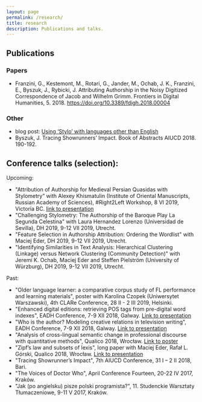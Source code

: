 ```yaml
---
layout: page
permalink: /research/
title: research
description: Publications and talks.
---
```

## Publications
### Papers
* Franzini, G., Kestemont, M., Rotari, G., Jander, M., Ochab, J. K., Franzini, E., Byszuk, J., Rybicki, J. Attributing Authorship in the Noisy Digitized Correspondence of Jacob and Wilhelm Grimm. Frontiers in Digital Humanities, 5. 2018. https://doi.org/10.3389/fdigh.2018.00004
  
### Other
* blog post: [Using ‘Stylo’ with languages other than English](https://computationalstylistics.github.io/blog/stylo_and_languages/)  
* Byszuk, J. Tracing Showrunners’ Impact. Book of Abstracts AIUCD 2018. 190-192.

## Conference talks (selection):
Upcoming:
* "Attribution of Authorship for Medieval Persian Quasidas with Stylometry” with Alexey Khismatulin (Institute of Oriental Manuscripts, Russian Academy of Sciences), #Right2Left Workshop, 8 VI 2019, Victoria BC. [link to presentation](https://github.com/JoannaBy/various_presentations/blob/master/Attribution%20of%20Authorship%20for%20Medieval%20Persian%20Quasidas%20with%20Stylometry.pdf)
* "Challenging Stylometry: The Authorship of the Baroque Play La Segunda Celestina" with Laura Hernandez Lorenzo (Universidad de Sevilla), DH 2019, 9-12 VII 2019, Utrecht.
* "Feature Selection in Authorship Attribution: Ordering the Wordlist" with Maciej Eder, DH 2019, 9-12 VII 2019, Utrecht.
* "Identifying Similarities in Text Analysis: Hierarchical Clustering (Linkage) versus Network Clustering (Community Detection)" with Jeremi K. Ochab, Maciej Eder and Steffen Pielström (University of Würzburg), DH 2019, 9-12 VII 2019, Utrecht.
  
Past:  
* "Older language learner: a comparative corpus study of FL performance and learning materials", poster with Karolina Czopek (Uniwersytet Warszawski), 4th CLARe Conference, 28 II - 2 III 2019, Helsinki.
* "Enhanced digital editions: retrieving POS tags from pre-digital word indexes", EADH Conference, 7-9 XII 2018, Galway. [Link to presentation](https://github.com/JoannaBy/various_presentations/blob/master/EADH2018_Enhanced_digital_editions-retrieving_POS_tags_from_pre-digital_word_indexes.pdf)
* "Who is the author? Modeling creative relations in television writing", EADH Conference, 7-9 XII 2018, Galway. [Link to presentation](https://github.com/JoannaBy/various_presentations/blob/master/EADH2018_Who_is_the%20author_%20Modeling_creative_relations_in_television_writing.pdf)
* "Analysis of cross-lingual semantic change in professional discourse with quantitative methods", Qualico 2018, Wrocław. [Link to poster](https://github.com/JoannaBy/various_presentations/blob/master/Qualico2018_Analysis_of_cross-lingual_semantic-_change_in_professional_discourse_with_quantitative_%20methods.pdf)
* "Zipf’s law and subsets of lexis", long paper with Maciej Eder, Rafał L. Górski, Qualico 2018, Wrocław. [Link to presentation](https://computationalstylistics.github.io/zipf_on_grammar/)
* "Tracing Showrunner’s Impact", 7th AIUCD Conference, 31 I – 2 II 2018, Bari.
* "The Voices of Doctor Who", April Conference Fourteen, 20-22 IV 2017, Kraków.
* "Jak (po angielsku) pisze polski programista?", 11. Studenckie Warsztaty Tłumaczeniowe, 9-11 V 2017, Kraków.
